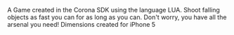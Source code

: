 A Game created in the Corona SDK using the language LUA. Shoot falling objects as fast you can for as long as you can. Don't worry, you have all the arsenal you need! Dimensions created for iPhone 5
